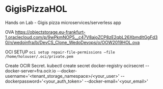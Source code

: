 # GigisPizzaHOL
Hands on Lab - Gigis pizza microservices/serverless app

OVA https://objectstorage.eu-frankfurt-1.oraclecloud.com/p/9wPkmNOP5__c47V8ajoZCP8zE2qbL26XbmdItGgFd30/n/wedoinfra/b/DevCS_Clone_WedoDevops/o/OOW2019HOL.ova

OCI SETUP
<code>oci setup repair-file-permissions –file /home/holouser/.oci/private.pem</code>

Create OCIR Secret.
<raw>kubectl create secret docker-registry ocirsecret --docker-server=fra.ocir.io --docker-username='<tenant_storage_namespace>/<your_user>' --dockerpassword='<your_auth_token>' --docker-email='<your_email>'</raw>
